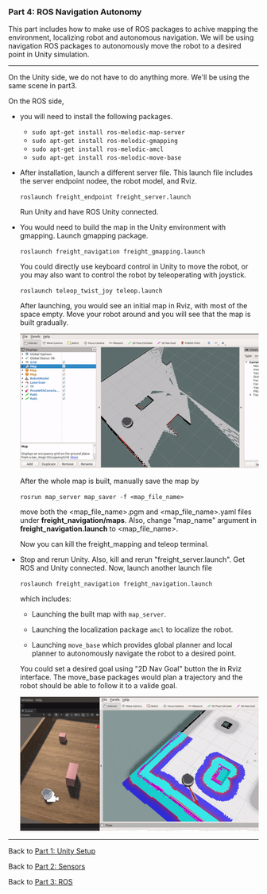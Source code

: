 ### Part 4: ROS Navigation Autonomy

This part includes how to make use of ROS packages to achive mapping the environment, localizing robot and autonomous navigation. We will be using navigation ROS packages to autonomously move the robot to a desired point in Unity simulation.

---

On the Unity side, we do not have to do anything more. We'll be using the same scene in part3.

On the ROS side, 

- you will need to install the following packages.

  - `sudo apt-get install ros-melodic-map-server`
  - `sudo apt-get install ros-melodic-gmapping`
  - `sudo apt-get install ros-melodic-amcl`
  - `sudo apt-get install ros-melodic-move-base`

- After installation, launch a different server file. This launch file includes the server endpoint nodee, the robot model, and Rviz.

  `roslaunch freight_endpoint freight_server.launch`

  Run Unity and have ROS Unity connected.

- You would need to build the map in the Unity environment with gmapping. Launch gmapping package.

  `roslaunch freight_navigation freight_gmapping.launch`

  You could directly use keyboard control in Unity to move the robot, or you may also want to control the robot by teleoperating with joystick.

  `roslaunch teleop_twist_joy teleop.launch`

  After launching, you would see an initial map in Rviz, with most of the space empty. Move your robot around and you will see that the map is built gradually. 
  
  ![](demo/mapping.gif)
  
  After the whole map is built, manually save the map by

  `rosrun map_server map_saver -f <map_file_name>`

  move both the <map_file_name>.pgm and <map_file_name>.yaml files under **freight_navigation/maps**. Also, change "map_name" argument in **freight_navigation.launch** to <map_file_name>. 
  
  Now you can kill the freight_mapping and teleop terminal.

- Stop and rerun Unity. Also, kill and rerun "freight_server.launch". Get ROS and Unity connected. Now, launch another launch file

  `roslaunch freight_navigation freight_navigation.launch`

  which includes:

    - Launching the built map with `map_server`.

    - Launching the localization package `amcl` to localize the robot.

    - Launching `move_base` which provides global planner and local planner to autonomously navigate the robot to a desired point.

  You could set a desired goal using "2D Nav Goal" button the in Rviz interface. The move_base packages would plan a trajectory and the robot should be able to follow it to a valide goal.

  ![](demo/nav_rviz.gif)

---

Back to [Part 1: Unity Setup](part1_unity.md) 

Back to [Part 2: Sensors](part2_sensors.md) 

Back to [Part 3: ROS](part3_ros.md) 
